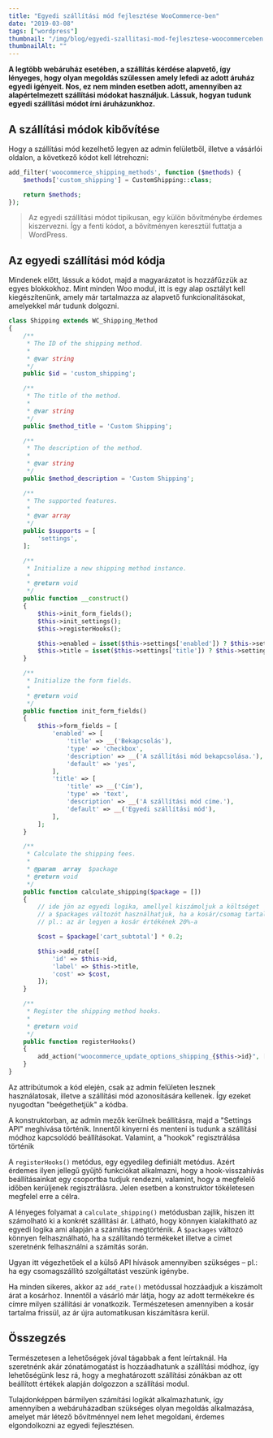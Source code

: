 ```yaml
---
title: "Egyedi szállítási mód fejlesztése WooCommerce-ben"
date: "2019-03-08"
tags: ["wordpress"]
thumbnail: "/img/blog/egyedi-szallitasi-mod-fejlesztese-woocommerceben.png"
thumbnailAlt: ""
---
```


**A legtöbb webáruház esetében, a szállítás kérdése alapvető, így lényeges, hogy olyan megoldás szülessen amely lefedi az adott áruház egyedi igényeit. Nos, ez nem minden esetben adott, amennyiben az alapértelmezett szállítási módokat használjuk. Lássuk, hogyan tudunk egyedi szállítási módot írni áruházunkhoz.**

## A szállítási módok kibővítése

Hogy a szállítási mód kezelhető legyen az admin felületből, illetve a vásárlói oldalon, a következő kódot kell létrehozni:

```php
add_filter('woocommerce_shipping_methods', function ($methods) {
    $methods['custom_shipping'] = CustomShipping::class;

    return $methods;
});
```

> Az egyedi szállítási módot tipikusan, egy külön bővítménybe érdemes kiszervezni. Így a fenti kódot, a bővítményen keresztül futtatja a WordPress.

## Az egyedi szállítási mód kódja

Mindenek előtt, lássuk a kódot, majd a magyarázatot is hozzáfűzzük az egyes blokkokhoz. Mint minden Woo modul, itt is egy alap osztályt kell kiegészítenünk, amely már tartalmazza az alapvető funkcionalitásokat, amelyekkel már tudunk dolgozni.

```php
class Shipping extends WC_Shipping_Method
{
    /**
     * The ID of the shipping method.
     *
     * @var string
     */
    public $id = 'custom_shipping';

    /**
     * The title of the method.
     *
     * @var string
     */
    public $method_title = 'Custom Shipping';

    /**
     * The description of the method.
     *
     * @var string
     */
    public $method_description = 'Custom Shipping';

    /**
     * The supported features.
     *
     * @var array
     */
    public $supports = [
        'settings',
    ];

    /**
     * Initialize a new shipping method instance.
     *
     * @return void
     */
    public function __construct()
    {
        $this->init_form_fields();
        $this->init_settings();
        $this->registerHooks();

        $this->enabled = isset($this->settings['enabled']) ? $this->settings['enabled'] : 'no';
        $this->title = isset($this->settings['title']) ? $this->settings['title'] : 'Custom Shipping';
    }

    /**
     * Initialize the form fields.
     *
     * @return void
     */
    public function init_form_fields()
    {
        $this->form_fields = [
            'enabled' => [
                'title' => __('Bekapcsolás'),
                'type' => 'checkbox',
                'description' => __('A szállítási mód bekapcsolása.'),
                'default' => 'yes',
            ],
            'title' => [
                'title' => __('Cím'),
                'type' => 'text',
                'description' => __('A szállítási mód címe.'),
                'default' => __('Egyedi szállítási mód'),
            ],
        ];
    }

    /**
     * Calculate the shipping fees.
     *
     * @param  array  $package
     * @return void
     */
    public function calculate_shipping($package = [])
    {
        // ide jön az egyedi logika, amellyel kiszámoljuk a költséget
        // a $packages változót használhatjuk, ha a kosár/csomag tartalmát használni szeretnénk
        // pl.: az ár legyen a kosár értékének 20%-a

        $cost = $package['cart_subtotal'] * 0.2;

        $this->add_rate([
            'id' => $this->id,
            'label' => $this->title,
            'cost' => $cost,
        ]);
    }

    /**
     * Register the shipping method hooks.
     *
     * @return void
     */
    public function registerHooks()
    {
        add_action("woocommerce_update_options_shipping_{$this->id}", [$this, 'process_admin_options']);
    }
}
```

Az attribútumok a kód elején, csak az admin felületen lesznek használatosak, illetve a szállítási mód azonosítására kellenek. Így ezeket nyugodtan "beégethetjük" a kódba.

A konstruktorban, az admin mezők kerülnek beállításra, majd a "Settings API" meghívása történik. Innentől kinyerni és menteni is tudunk a szállítási módhoz kapcsolódó beállításokat. Valamint, a "hookok" regisztrálása történik

A `registerHooks()` metódus, egy egyedileg definiált metódus. Azért érdemes ilyen jellegű gyűjtő funkciókat alkalmazni, hogy a hook-visszahívás beállításainkat egy csoportba tudjuk rendezni, valamint, hogy a megfelelő időben kerüljenek regisztrálásra. Jelen esetben a konstruktor tökéletesen megfelel erre a célra.

A lényeges folyamat a `calculate_shipping()` metódusban zajlik, hiszen itt számolható ki a konkrét szállítási ár. Látható, hogy könnyen kialakítható az egyedi logika ami alapján a számítás megtörténik. A `$packages` változó könnyen felhasználható, ha a szállítandó termékeket illetve a címet szeretnénk felhasználni a számítás során.

Ugyan itt végezhetőek el a külső API hívások amennyiben szükséges – pl.: ha egy csomagszállító szolgáltatást veszünk igénybe.

Ha minden sikeres, akkor az `add_rate()` metódussal hozzáadjuk a kiszámolt árat a kosárhoz. Innentől a vásárló már látja, hogy az adott termékekre és címre milyen szállítási ár vonatkozik. Természetesen amennyiben a kosár tartalma frissül, az ár újra automatikusan kiszámításra kerül.

## Összegzés

Természetesen a lehetőségek jóval tágabbak a fent leírtaknál. Ha szeretnénk akár zónatámogatást is hozzáadhatunk a szállítási módhoz, így lehetőségünk lesz rá, hogy a meghatározott szállítási zónákban az ott beállított értékek alapján dolgozzon a szállítási modul.

Tulajdonképpen bármilyen számítási logikát alkalmazhatunk, így amennyiben a webáruházadban szükséges olyan megoldás alkalmazása, amelyet már létező bővítménnyel nem lehet megoldani, érdemes elgondolkozni az egyedi fejlesztésen.
